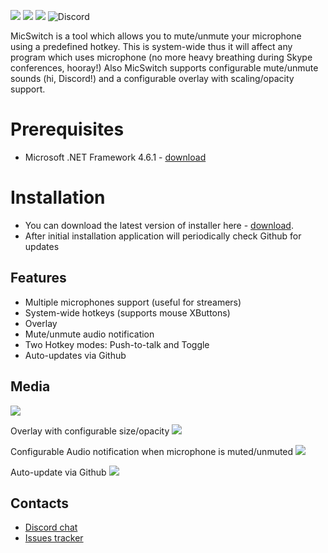 ![](https://img.shields.io/github/release-date/iXab3r/MicSwitch.svg) ![](https://img.shields.io/github/downloads/iXab3r/MicSwitch/total.svg) ![](https://img.shields.io/github/last-commit/iXab3r/MicSwitch.svg)
![Discord](https://img.shields.io/discord/:513749321162686471.svg)

MicSwitch is a tool which allows you to mute/unmute your microphone using a predefined hotkey. 
This is system-wide thus it will affect any program which uses microphone (no more heavy breathing during Skype conferences, hooray!)
Also MicSwitch supports configurable mute/unmute sounds (hi, Discord!) and a configurable overlay with scaling/opacity support.

# Prerequisites
- Microsoft .NET Framework 4.6.1 - [download](https://www.microsoft.com/ru-ru/download/details.aspx?id=49982)

# Installation
- You can download the latest version of installer here - [download](https://github.com/iXab3r/MicSwitch/releases/latest).
- After initial installation application will periodically check Github for updates

## Features
- Multiple microphones support (useful for streamers)
- System-wide hotkeys (supports mouse XButtons)
- Overlay
- Mute/unmute audio notification
- Two Hotkey modes: Push-to-talk and Toggle
- Auto-updates via Github

## Media
![](https://i.imgur.com/SAfqruj.png)

Overlay with configurable size/opacity
![](https://i.imgur.com/1Jf1RrH.gif)

Configurable Audio notification when microphone is muted/unmuted
![](https://i.imgur.com/Kj57Gsk.png)

Auto-update via Github
![](https://i.imgur.com/O4SIuDy.gif)

## Contacts
- [Discord chat](https://discord.gg/BExRm22 "Discord chat")
- [Issues tracker](https://github.com/iXab3r/MicSwitch/issues)
